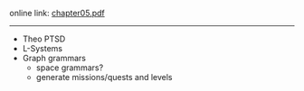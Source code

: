 online link: [chapter05.pdf](https://www.pcgbook.com/chapter05.pdf)

---

* Theo PTSD
* L-Systems
* Graph grammars
  * space grammars?
  * generate missions/quests and levels
